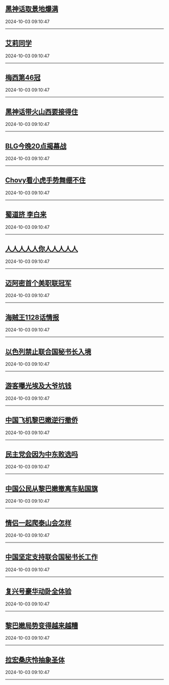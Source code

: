 ## [黑神话取景地爆满](https://search.bilibili.com/all?vt=36849326&keyword=%E9%BB%91%E7%A5%9E%E8%AF%9D%E5%8F%96%E6%99%AF%E5%9C%B0%E7%88%86%E6%BB%A1&order=click)

2024-10-03 09:10:47

---
## [艾莉同学](https://search.bilibili.com/all?vt=36849326&keyword=%E8%89%BE%E8%8E%89%E5%90%8C%E5%AD%A6&order=click)

2024-10-03 09:10:47

---
## [梅西第46冠](https://search.bilibili.com/all?vt=36849326&keyword=%E6%A2%85%E8%A5%BF%E7%AC%AC46%E5%86%A0&order=click)

2024-10-03 09:10:47

---
## [黑神话带火山西要接得住](https://search.bilibili.com/all?vt=36849326&keyword=%E9%BB%91%E7%A5%9E%E8%AF%9D%E5%B8%A6%E7%81%AB%E5%B1%B1%E8%A5%BF%E8%A6%81%E6%8E%A5%E5%BE%97%E4%BD%8F&order=click)

2024-10-03 09:10:47

---
## [BLG今晚20点揭幕战](https://search.bilibili.com/all?vt=36849326&keyword=BLG%E4%BB%8A%E6%99%9A20%E7%82%B9%E6%8F%AD%E5%B9%95%E6%88%98&order=click)

2024-10-03 09:10:47

---
## [Chovy看小虎手势舞绷不住](https://search.bilibili.com/all?vt=36849326&keyword=Chovy%E7%9C%8B%E5%B0%8F%E8%99%8E%E6%89%8B%E5%8A%BF%E8%88%9E%E7%BB%B7%E4%B8%8D%E4%BD%8F&order=click)

2024-10-03 09:10:47

---
## [蜀道挤 李白来](https://search.bilibili.com/all?vt=36849326&keyword=%E8%9C%80%E9%81%93%E6%8C%A4+%E6%9D%8E%E7%99%BD%E6%9D%A5&order=click)

2024-10-03 09:10:47

---
## [人人人人人你人人人人人](https://search.bilibili.com/all?vt=36849326&keyword=%E4%BA%BA%E4%BA%BA%E4%BA%BA%E4%BA%BA%E4%BA%BA%E4%BD%A0%E4%BA%BA%E4%BA%BA%E4%BA%BA%E4%BA%BA%E4%BA%BA&order=click)

2024-10-03 09:10:47

---
## [迈阿密首个美职联冠军](https://search.bilibili.com/all?vt=36849326&keyword=%E8%BF%88%E9%98%BF%E5%AF%86%E9%A6%96%E4%B8%AA%E7%BE%8E%E8%81%8C%E8%81%94%E5%86%A0%E5%86%9B&order=click)

2024-10-03 09:10:47

---
## [海贼王1128话情报](https://search.bilibili.com/all?vt=36849326&keyword=%E6%B5%B7%E8%B4%BC%E7%8E%8B1128%E8%AF%9D%E6%83%85%E6%8A%A5&order=click)

2024-10-03 09:10:47

---
## [以色列禁止联合国秘书长入境](https://search.bilibili.com/all?vt=36849326&keyword=%E4%BB%A5%E8%89%B2%E5%88%97%E7%A6%81%E6%AD%A2%E8%81%94%E5%90%88%E5%9B%BD%E7%A7%98%E4%B9%A6%E9%95%BF%E5%85%A5%E5%A2%83&order=click)

2024-10-03 09:10:47

---
## [游客曝光埃及大爷坑钱](https://search.bilibili.com/all?vt=36849326&keyword=%E6%B8%B8%E5%AE%A2%E6%9B%9D%E5%85%89%E5%9F%83%E5%8F%8A%E5%A4%A7%E7%88%B7%E5%9D%91%E9%92%B1&order=click)

2024-10-03 09:10:47

---
## [中国飞机黎巴嫩逆行撤侨](https://search.bilibili.com/all?vt=36849326&keyword=%E4%B8%AD%E5%9B%BD%E9%A3%9E%E6%9C%BA%E9%BB%8E%E5%B7%B4%E5%AB%A9%E9%80%86%E8%A1%8C%E6%92%A4%E4%BE%A8&order=click)

2024-10-03 09:10:47

---
## [民主党会因为中东败选吗](https://search.bilibili.com/all?vt=36849326&keyword=%E6%B0%91%E4%B8%BB%E5%85%9A%E4%BC%9A%E5%9B%A0%E4%B8%BA%E4%B8%AD%E4%B8%9C%E8%B4%A5%E9%80%89%E5%90%97&order=click)

2024-10-03 09:10:47

---
## [中国公民从黎巴嫩撤离车贴国旗](https://search.bilibili.com/all?vt=36849326&keyword=%E4%B8%AD%E5%9B%BD%E5%85%AC%E6%B0%91%E4%BB%8E%E9%BB%8E%E5%B7%B4%E5%AB%A9%E6%92%A4%E7%A6%BB%E8%BD%A6%E8%B4%B4%E5%9B%BD%E6%97%97&order=click)

2024-10-03 09:10:47

---
## [情侣一起爬泰山会怎样](https://search.bilibili.com/all?vt=36849326&keyword=%E6%83%85%E4%BE%A3%E4%B8%80%E8%B5%B7%E7%88%AC%E6%B3%B0%E5%B1%B1%E4%BC%9A%E6%80%8E%E6%A0%B7&order=click)

2024-10-03 09:10:47

---
## [中国坚定支持联合国秘书长工作](https://search.bilibili.com/all?vt=36849326&keyword=%E4%B8%AD%E5%9B%BD%E5%9D%9A%E5%AE%9A%E6%94%AF%E6%8C%81%E8%81%94%E5%90%88%E5%9B%BD%E7%A7%98%E4%B9%A6%E9%95%BF%E5%B7%A5%E4%BD%9C&order=click)

2024-10-03 09:10:47

---
## [复兴号豪华动卧全体验](https://search.bilibili.com/all?vt=36849326&keyword=%E5%A4%8D%E5%85%B4%E5%8F%B7%E8%B1%AA%E5%8D%8E%E5%8A%A8%E5%8D%A7%E5%85%A8%E4%BD%93%E9%AA%8C&order=click)

2024-10-03 09:10:47

---
## [黎巴嫩局势变得越来越糟](https://search.bilibili.com/all?vt=36849326&keyword=%E9%BB%8E%E5%B7%B4%E5%AB%A9%E5%B1%80%E5%8A%BF%E5%8F%98%E5%BE%97%E8%B6%8A%E6%9D%A5%E8%B6%8A%E7%B3%9F&order=click)

2024-10-03 09:10:47

---
## [拉宏桑庆怜抽象圣体](https://search.bilibili.com/all?vt=36849326&keyword=%E6%8B%89%E5%AE%8F%E6%A1%91%E5%BA%86%E6%80%9C%E6%8A%BD%E8%B1%A1%E5%9C%A3%E4%BD%93&order=click)

2024-10-03 09:10:47

---
